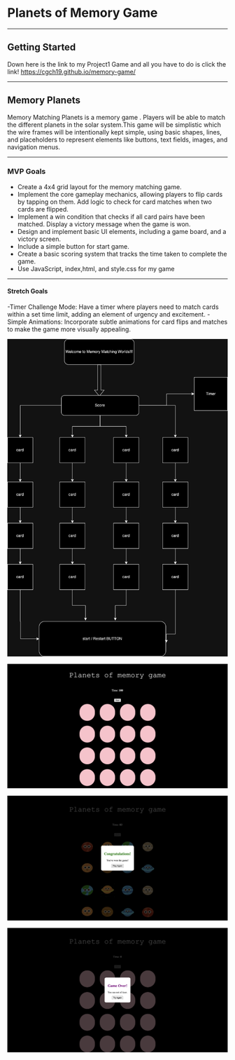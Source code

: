 #  Planets of Memory Game
 ---
## Getting Started
Down here is the link to my Project1 Game and all you have to do is click the link!
https://cgch19.github.io/memory-game/

 ---
## Memory Planets
Memory Matching Planets is a memory game . Players will be able to match the different planets in the solar system.This game will be simplistic which the wire frames will be intentionally kept simple, using basic shapes, lines, and placeholders to represent elements like buttons, text fields, images, and navigation menus.


---
### MVP Goals

- Create a 4x4 grid layout for the memory matching game. 
- Implement the core gameplay mechanics, allowing players to flip cards by tapping on them. 
Add logic to check for card matches when two cards are flipped. 
- Implement a win condition that checks if all card pairs have been matched. Display a victory message when the game is won. 
- Design and implement basic UI elements, including a  game board, and a victory screen.
- Include a simple button for start game. 
- Create a basic scoring system that tracks the time taken to complete the game.
- Use JavaScript, index,html, and style.css for my game

---
#### Stretch Goals
 -Timer Challenge Mode: Have a timer where players need to match cards within a set time limit, adding an element of urgency and excitement.
 -Simple Animations: Incorporate subtle animations for card flips and matches to make the game more visually appealing.

![wireframe](memory-wireframe.png)

![wireframe](game.png)

![wireframe](win.png)

![wireframe](lose.png)